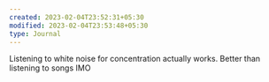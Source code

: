 ```yaml
---
created: 2023-02-04T23:52:31+05:30
modified: 2023-02-04T23:53:48+05:30
type: Journal
---
```


Listening to white noise for concentration actually works. Better than listening to songs IMO
